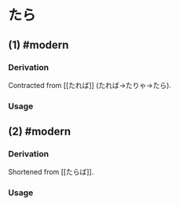 # たら
## (1) #modern
### Derivation
Contracted from [[たれば]] (たれば→たりゃ→たら).
### Usage


## (2) #modern
### Derivation
Shortened from [[たらば]].
### Usage